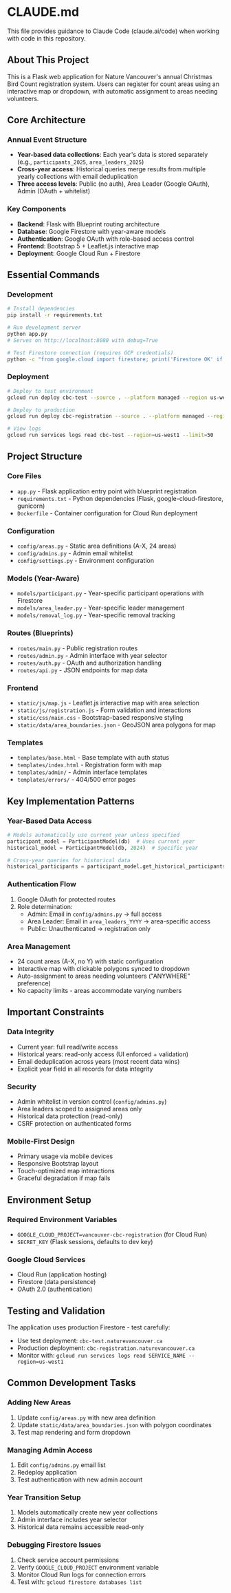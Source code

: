 # CLAUDE.md

This file provides guidance to Claude Code (claude.ai/code) when working with code in this repository.

## About This Project

This is a Flask web application for Nature Vancouver's annual Christmas Bird Count registration system. Users can register for count areas using an interactive map or dropdown, with automatic assignment to areas needing volunteers.

## Core Architecture

### Annual Event Structure
- **Year-based data collections**: Each year's data is stored separately (e.g., `participants_2025`, `area_leaders_2025`)
- **Cross-year access**: Historical queries merge results from multiple yearly collections with email deduplication
- **Three access levels**: Public (no auth), Area Leader (Google OAuth), Admin (OAuth + whitelist)

### Key Components
- **Backend**: Flask with Blueprint routing architecture
- **Database**: Google Firestore with year-aware models
- **Authentication**: Google OAuth with role-based access control
- **Frontend**: Bootstrap 5 + Leaflet.js interactive map
- **Deployment**: Google Cloud Run + Firestore

## Essential Commands

### Development
```bash
# Install dependencies
pip install -r requirements.txt

# Run development server
python app.py
# Serves on http://localhost:8080 with debug=True

# Test Firestore connection (requires GCP credentials)
python -c "from google.cloud import firestore; print('Firestore OK' if firestore.Client() else 'Failed')"
```

### Deployment
```bash
# Deploy to test environment
gcloud run deploy cbc-test --source . --platform managed --region us-west1 --allow-unauthenticated --set-env-vars GOOGLE_CLOUD_PROJECT=vancouver-cbc-registration

# Deploy to production
gcloud run deploy cbc-registration --source . --platform managed --region us-west1 --allow-unauthenticated --set-env-vars GOOGLE_CLOUD_PROJECT=vancouver-cbc-registration

# View logs
gcloud run services logs read cbc-test --region=us-west1 --limit=50
```

## Project Structure

### Core Files
- `app.py` - Flask application entry point with blueprint registration
- `requirements.txt` - Python dependencies (Flask, google-cloud-firestore, gunicorn)
- `Dockerfile` - Container configuration for Cloud Run deployment

### Configuration
- `config/areas.py` - Static area definitions (A-X, 24 areas)
- `config/admins.py` - Admin email whitelist
- `config/settings.py` - Environment configuration

### Models (Year-Aware)
- `models/participant.py` - Year-specific participant operations with Firestore
- `models/area_leader.py` - Year-specific leader management
- `models/removal_log.py` - Year-specific removal tracking

### Routes (Blueprints)
- `routes/main.py` - Public registration routes
- `routes/admin.py` - Admin interface with year selector  
- `routes/auth.py` - OAuth and authorization handling
- `routes/api.py` - JSON endpoints for map data

### Frontend
- `static/js/map.js` - Leaflet.js interactive map with area selection
- `static/js/registration.js` - Form validation and interactions
- `static/css/main.css` - Bootstrap-based responsive styling
- `static/data/area_boundaries.json` - GeoJSON area polygons for map

### Templates
- `templates/base.html` - Base template with auth status
- `templates/index.html` - Registration form with map
- `templates/admin/` - Admin interface templates
- `templates/errors/` - 404/500 error pages

## Key Implementation Patterns

### Year-Based Data Access
```python
# Models automatically use current year unless specified
participant_model = ParticipantModel(db)  # Uses current year
historical_model = ParticipantModel(db, 2024)  # Specific year

# Cross-year queries for historical data
historical_participants = participant_model.get_historical_participants('A', years_back=3)
```

### Authentication Flow
1. Google OAuth for protected routes
2. Role determination:
   - Admin: Email in `config/admins.py` → full access
   - Area Leader: Email in `area_leaders_YYYY` → area-specific access
   - Public: Unauthenticated → registration only

### Area Management
- 24 count areas (A-X, no Y) with static configuration
- Interactive map with clickable polygons synced to dropdown
- Auto-assignment to areas needing volunteers ("ANYWHERE" preference)
- No capacity limits - areas accommodate varying numbers

## Important Constraints

### Data Integrity
- Current year: full read/write access
- Historical years: read-only access (UI enforced + validation)
- Email deduplication across years (most recent data wins)
- Explicit year field in all records for data integrity

### Security
- Admin whitelist in version control (`config/admins.py`)
- Area leaders scoped to assigned areas only
- Historical data protection (read-only)
- CSRF protection on authenticated forms

### Mobile-First Design
- Primary usage via mobile devices
- Responsive Bootstrap layout
- Touch-optimized map interactions
- Graceful degradation if map fails

## Environment Setup

### Required Environment Variables
- `GOOGLE_CLOUD_PROJECT=vancouver-cbc-registration` (for Cloud Run)
- `SECRET_KEY` (Flask sessions, defaults to dev key)

### Google Cloud Services
- Cloud Run (application hosting)
- Firestore (data persistence)
- OAuth 2.0 (authentication)

## Testing and Validation

The application uses production Firestore - test carefully:
- Use test deployment: `cbc-test.naturevancouver.ca`
- Production deployment: `cbc-registration.naturevancouver.ca`
- Monitor with: `gcloud run services logs read SERVICE_NAME --region=us-west1`

## Common Development Tasks

### Adding New Areas
1. Update `config/areas.py` with new area definition
2. Update `static/data/area_boundaries.json` with polygon coordinates
3. Test map rendering and form dropdown

### Managing Admin Access
1. Edit `config/admins.py` email list
2. Redeploy application
3. Test authentication with new admin account

### Year Transition Setup
1. Models automatically create new year collections
2. Admin interface includes year selector
3. Historical data remains accessible read-only

### Debugging Firestore Issues
1. Check service account permissions
2. Verify `GOOGLE_CLOUD_PROJECT` environment variable
3. Monitor Cloud Run logs for connection errors
4. Test with: `gcloud firestore databases list`
